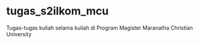 # tugas_s2ilkom_mcu
Tugas-tugas kuliah selama kuliah di Program Magister Maranatha Christian University
